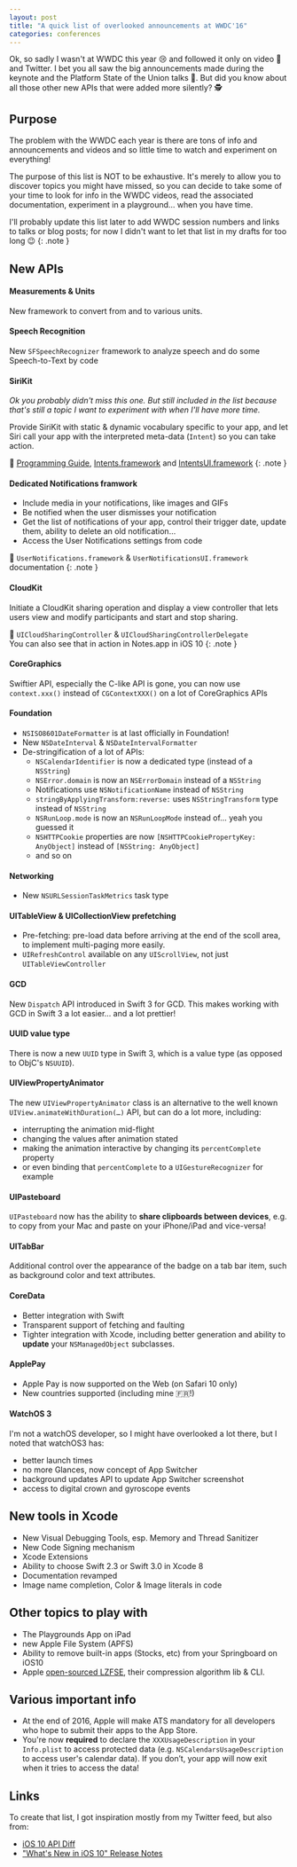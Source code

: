 ```yaml
---
layout: post
title: "A quick list of overlooked announcements at WWDC'16"
categories: conferences
---
```


Ok, so sadly I wasn't at WWDC this year 😢 and followed it only on video 🎥 and Twitter. I bet you all saw the big announcements made during the keynote and the Platform State of the Union talks 🎉. But did you know about all those other new APIs that were added more silently? 🕵

## Purpose

The problem with the WWDC each year is there are tons of info and announcements and videos and so little time to watch and experiment on everything!

The purpose of this list is NOT to be exhaustive. It's merely to allow you to discover topics you might have missed, so you can decide to take some of your time to look for info in the WWDC videos, read the associated documentation, experiment in a playground… when you have time.

I'll probably update this list later to add WWDC session numbers and links to talks or blog posts; for now I didn't want to let that list in my drafts for too long 😉
{: .note }

## New APIs

#### Measurements & Units 

New framework to convert from and to various units.

#### Speech Recognition

New `SFSpeechRecognizer` framework to analyze speech and do some Speech-to-Text by code

#### SiriKit

_Ok you probably didn't miss this one. But still included in the list because that's still a topic I want to experiment with when I'll have more time._

Provide SiriKit with static & dynamic vocabulary specific to your app, and let Siri call your app with the interpreted meta-data (`Intent`) so you can take action.

👀 [Programming Guide](https://developer.apple.com/library/prerelease/content/documentation/Intents/Conceptual/SiriIntegrationGuide/index.html##//apple_ref/doc/uid/TP40016875), [Intents.framework](https://developer.apple.com/reference/intents) and [IntentsUI.framework](https://developer.apple.com/reference/intentsui)
{: .note }

#### Dedicated Notifications framwork

* Include media in your notifications, like images and GIFs
* Be notified when the user dismisses your notification
* Get the list of notifications of your app, control their trigger date, update them, ability to delete an old notification…
* Access the User Notifications settings from code

👀 `UserNotifications.framework` & `UserNotificationsUI.framework` documentation
{: .note }

#### CloudKit

Initiate a CloudKit sharing operation and display a view controller that lets users view and modify participants and start and stop sharing.

👀 `UICloudSharingController` & `UICloudSharingControllerDelegate`  
You can also see that in action in Notes.app in iOS 10
{: .note }

#### CoreGraphics

Swiftier API, especially the C-like API is gone, you can now use `context.xxx()` instead of `CGContextXXX()` on a lot of CoreGraphics APIs

#### Foundation

* `NSISO8601DateFormatter` is at last officially in Foundation!
* New `NSDateInterval` & `NSDateIntervalFormatter`
* De-stringification of a lot of APIs:
    * `NSCalendarIdentifier` is now a dedicated type (instead of a `NSString`)
    * `NSError.domain` is now an `NSErrorDomain` instead of a `NSString`
    * Notifications use `NSNotificationName` instead of `NSString`
    * `stringByApplyingTransform:reverse:` uses `NSStringTransform` type instead of `NSString`
    * `NSRunLoop.mode` is now an `NSRunLoopMode` instead of… yeah you guessed it
    * `NSHTTPCookie` properties are now `[NSHTTPCookiePropertyKey: AnyObject]` instead of `[NSString: AnyObject]`
    * and so on

#### Networking

* New `NSURLSessionTaskMetrics` task type

#### UITableView & UICollectionView prefetching

* Pre-fetching: pre-load data before arriving at the end of the scoll area, to implement multi-paging more easily.
* `UIRefreshControl` available on any `UIScrollView`, not just `UITableViewController`


#### GCD

New `Dispatch` API introduced in Swift 3 for GCD. This makes working with GCD in Swift 3 a lot easier… and a lot prettier!

#### UUID value type

There is now a new `UUID` type in Swift 3, which is a value type (as opposed to ObjC's `NSUUID`).

#### UIViewPropertyAnimator

The new `UIViewPropertyAnimator` class is an alternative to the well known `UIView.animateWithDuration(…)` API, but can do a lot more, including:

* interrupting the animation mid-flight
* changing the values after animation stated
* making the animation interactive by changing its `percentComplete` property
* or even binding that `percentComplete` to a `UIGestureRecognizer` for example

#### UIPasteboard

`UIPasteboard` now has the ability to **share clipboards between devices**, e.g. to copy from your Mac and paste on your iPhone/iPad and vice-versa!

#### UITabBar

Additional control over the appearance of the badge on a tab bar item, such as background color and text attributes.

#### CoreData

* Better integration with Swift
* Transparent support of fetching and faulting
* Tighter integration with Xcode, including better generation and ability to **update** your `NSManagedObject` subclasses.

#### ApplePay

* Apple Pay is now supported on the Web (on Safari 10 only)
* New countries supported (including mine 🇫🇷!)

#### WatchOS 3

I'm not a watchOS developer, so I might have overlooked a lot there, but I noted that watchOS3 has:

* better launch times
* no more Glances, now concept of App Switcher
* background updates API to update App Switcher screenshot
* access to digital crown and gyroscope events

## New tools in Xcode

* New Visual Debugging Tools, esp. Memory and Thread Sanitizer
* New Code Signing mechanism
* Xcode Extensions
* Ability to choose Swift 2.3 or Swift 3.0 in Xcode 8
* Documentation revamped
* Image name completion, Color & Image literals in code

## Other topics to play with

* The Playgrounds App on iPad
* new Apple File System (APFS)
* Ability to remove built-in apps (Stocks, etc) from your Springboard on iOS10
* Apple [open-sourced LZFSE](https://github.com/lzfse/lzfse), their compression algorithm lib & CLI.

## Various important info

* At the end of 2016, Apple will make ATS mandatory for all developers who hope to submit their apps to the App Store.
* You're now **required** to declare the `XXXUsageDescription` in your `Info.plist` to access protected data (e.g. `NSCalendarsUsageDescription` to access user's calendar data). If you don’t, your app will now exit when it tries to access the data!

## Links

To create that list, I got inspiration mostly from my Twitter feed, but also from:

* [iOS 10 API Diff](https://developer.apple.com/library/prerelease/content/releasenotes/General/iOS10APIDiffs/)
* ["What's New in iOS 10" Release Notes](https://developer.apple.com/library/prerelease/content/releasenotes/General/WhatsNewIniOS/Articles/iOS10.html)
